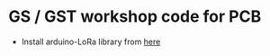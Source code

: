 # GS / GST workshop code for PCB

* Install arduino-LoRa library from [here](https://github.com/sandeepmistry/arduino-LoRa)